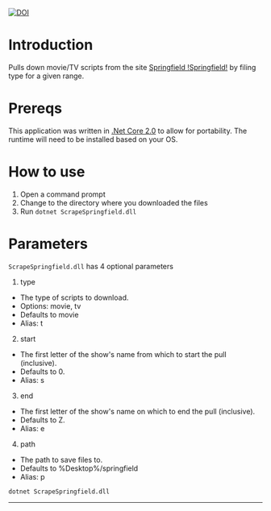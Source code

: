 [![DOI](https://zenodo.org/badge/DOI/10.5281/zenodo.1168077.svg)](https://doi.org/10.5281/zenodo.1168077)

# Introduction

Pulls down movie/TV scripts from the site [Springfield !Springfield!][springfield] by filing type for a given range.

# Prereqs

This application was written in [.Net Core 2.0][dotnet] to allow for portability. The runtime will need to be installed based on your OS.

# How to use

1. Open a command prompt
2. Change to the directory where you downloaded the files
3. Run `dotnet ScrapeSpringfield.dll`

# Parameters

`ScrapeSpringfield.dll` has 4 optional parameters

1. type
  * The type of scripts to download.
  * Options: movie, tv 
  * Defaults to movie
  * Alias: t
2. start
  * The first letter of the show's name from which to start the pull (inclusive).
  * Defaults to 0.
  * Alias: s
3. end
  * The first letter of the show's name on which to end the pull (inclusive).
  * Defaults to Z.
  * Alias: e
4. path
  * The path to save files to.
  * Defaults to %Desktop%/springfield
  * Alias: p

```{shell}
dotnet ScrapeSpringfield.dll
```

---------

[springfield]: https://www.springfieldspringfield.co.uk/
[dotnet]: https://github.com/dotnet/core/blob/master/release-notes/download-archives/2.0.0-download.md
